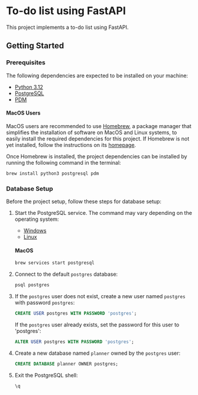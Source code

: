 # To-do list using FastAPI

This project implements a to-do list using FastAPI.

## Getting Started

### Prerequisites

The following dependencies are expected to be installed on your machine:

- [Python 3.12][python]
- [PostgreSQL][postgresql]
- [PDM][pdm]

#### MacOS Users

MacOS users are recommended to use [Homebrew][homebrew], a package manager that simplifies the installation of software on MacOS and Linux systems, to easily install the required dependencies for this project. If Homebrew is not yet installed, follow the instructions on its [homepage][homebrew].

Once Homebrew is installed, the project dependencies can be installed by running the following command in the terminal:

```bash
brew install python3 postgresql pdm
```

### Database Setup

Before the project setup, follow these steps for database setup:

1. Start the PostgreSQL service. The command may vary depending on the operating system:
    - [Windows][postgres-windows]
    - [Linux][postgres-linux]

    #### MacOS

    ```bash
    brew services start postgresql
    ```

2. Connect to the default `postgres` database:
    ```bash
    psql postgres
    ```

3. If the `postgres` user does not exist, create a new user named `postgres` with password `postgres`:
    ```sql
    CREATE USER postgres WITH PASSWORD 'postgres';
    ```
   If the `postgres` user already exists, set the password for this user to 'postgres':
    ```sql
    ALTER USER postgres WITH PASSWORD 'postgres';
    ```

4. Create a new database named `planner` owned by the `postgres` user:
    ```sql
    CREATE DATABASE planner OWNER postgres;
    ```

5. Exit the PostgreSQL shell:
    ```sql
    \q
    ```

[homebrew]: https://brew.sh/
[pdm]: https://pdm-project.org/latest/
[postgres-linux]: https://askubuntu.com/questions/1206416/how-to-start-postgresql
[postgres-windows]: https://stackoverflow.com/questions/36629963/how-can-i-start-postgresql-on-windows
[postgresql]: https://www.postgresql.org/
[python]: https://www.python.org/
